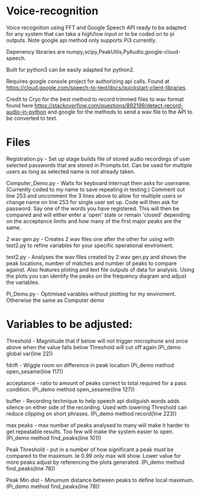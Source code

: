 # Voice-recognition
Voice recognition using FFT and Google Speech API ready to be adapted for any system that can take a high/low input or to be coded on to pi outputs. Note google api method only supports Pi3 currently. 

Depenency libraries are numpy,scipy,PeakUtils,PyAudio,google-cloud-speech.

Built for python3 can be easily adapted for python2. 

Requires google console project for authorizing api calls. Found at https://cloud.google.com/speech-to-text/docs/quickstart-client-libraries.

Credit to Cryo for the best method to record trimmed files to wav format found here https://stackoverflow.com/questions/892199/detect-record-audio-in-python and google for the methods to send a wav file to the API to be converted to text.

# Files

Registration.py - Set up stage builds file of stored audio recordings of user selected passwords that are stored in Prompts.txt. Can be used for multiple users as long as selected name is not already taken.

Computer_Demo.py - Waits for keyboard interrupt then asks for username. (Currently coded to my name to save repeating in testing.) Comment out line 253 and uncomment the 3 lines above to allow for multiple users or change name on line 253 for single user set up. Code will then ask for password. Say one of the words you have registered. This will then be compared and will either enter a 'open' state or remain 'closed' depending on the acceptance limits and how many of the first major peaks are the same. 

2 wav gen.py - Creates 2 wav files one after the other for using with test2.py to refine variables for your specific operational enviroment.

test2.py - Analyses the wav files created by 2 wav gen.py and shows the peak locations, number of matches and number of peaks to compare against. Also features ploting and text file outputs of data for analysis. Using the plots you can identify the peaks on the frequency diagram and adjust the variables. 

Pi_Demo.py - Optimised varables without plotting for my enviroment. Otherwise the same as Computer demo

 # Variables to be adjusted:

Threshold - Magnitiude that if below will not trigger microphone and once above when the value falls below Threshold will cut off again.(Pi_demo global var(line 22))

fdrift	- Wiggle room on difference in peak location (Pi_demo method open_sesame(line 117))

acceptance	- ratio to amount of peaks correct to total required for a pass condition. (Pi_demo method open_sesame(line 127))

buffer 	- Recording technique to help speech api distiguish words adds silence on either side of the recording. Used with lowering Threshold can reduce clipping on short phrases. (Pi_demo method record(line 223))

max peaks	- max number of peaks analysed to many will make it harder to get repeatable results. Too few will make the system easier to open. (Pi_demo method find_peaks(line 101))

Peak Threshold 	- put in a number of how significant a peak must be compared to the maximum. Ie 0.99 only max will show. Lower value for more peaks adjust by referencing the plots generated. (Pi_demo method find_peaks(line 78))

Peak Min dist		- Minumum distance between peaks to define local maximum. (Pi_demo method find_peaks(line 78))
